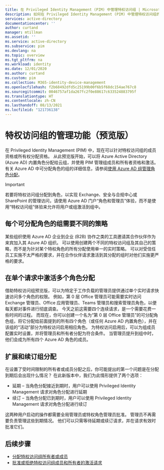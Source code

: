 ```yaml
---
title: 在 Privileged Identity Management (PIM) 中管理特权访问组 | Microsoft Docs
description: 如何在 Privileged Identity Management (PIM) 中管理特权访问组的成员和所有者
services: active-directory
documentationcenter: ''
author: curtand
manager: mtillman
ms.assetid: ''
ms.service: active-directory
ms.subservice: pim
ms.devlang: na
ms.topic: overview
ms.tgt_pltfrm: na
ms.workload: identity
ms.date: 12/01/2020
ms.author: curtand
ms.custom: pim
ms.collection: M365-identity-device-management
ms.openlocfilehash: f2b68492dfd5c25199b00f6b5f68dc154ae767c8
ms.sourcegitcommit: 0046757af1da267fc2f0e88617c633524883795f
ms.translationtype: HT
ms.contentlocale: zh-CN
ms.lasthandoff: 08/13/2021
ms.locfileid: "121736138"
---
```

# <a name="management-capabilities-for-privileged-access-groups-preview"></a>特权访问组的管理功能（预览版）

在 Privileged Identity Management (PIM) 中，现在可以针对特权访问组的成员资格或所有权分配资格。 从此预览版开始，可以将 Azure Active Directory (Azure AD) 内置角色分配给云组，并使用 PIM 管理组成员和所有者资格和激活。 有关 Azure AD 中可分配角色的组的详细信息，请参阅[使用 Azure AD 组管理角色分配](../roles/groups-concept.md)。

>[!Important]
> 若要将特权访问组分配到角色，以实现 Exchange、安全与合规中心或 SharePoint 的管理访问，请使用 Azure AD 门户“角色和管理员”体验，而不是使用“特权访问组”体验来允许将用户或组激活到组中。

## <a name="require-different-policies-for-each-role-assignable-group"></a>每个可分配角色的组需要不同的策略

某些组织使用 Azure AD 企业到企业 (B2B) 协作之类的工具邀请其合作伙伴作为来宾加入其 Azure AD 组织。 可以使用创建两个不同的特权访问组及其自己的策略，而不是为针对某个特权角色的所有分配使用单一的实时策略。 可以对受信任员工实施不太严格的要求，并在合作伙伴请求激活到其分配的组时对他们实施更严格的要求。

## <a name="activate-multiple-role-assignments-in-a-single-request"></a>在单个请求中激活多个角色分配

借助特权访问组预览版，可以为特定于工作负载的管理员提供通过单个实时请求快速访问多个角色的权限。 例如，第 0 层 Office 管理员可能需要实时访问 Exchange 管理员、Office 应用管理员、Teams 管理员和搜索管理员角色，以便每天都对事件进行彻底调查。 今天之前这需要四个连续请求，是一个需要花费一些时间的过程。 而现在，你可以创建一个名为“第 0 层 Office 管理员”的可分配角色组，将它分配给前面提到的所有四个角色（或任何 Azure AD 内置角色），并在该组的“活动”部分为特权访问启用相应角色。 为特权访问启用后，可以为组成员配置实时设置，并将管理员和所有者分配为符合条件。 当管理员提升到组中时，他们会成为所有四个 Azure AD 角色的成员。

## <a name="extend-and-renew-group-assignments"></a>扩展和续订组分配

在设置了受时间限制的所有者或成员分配之后，你可能提出的第一个问题是在分配到期后会出现什么情况？ 在此新版本中，我们为此情形提供了两个选项：

- 延期 – 当角色分配接近到期时，用户可以使用 Privileged Identity Management 请求对角色分配进行延期
- 续订 – 当角色分配已到期时，用户可以使用 Privileged Identity Management 请求对角色分配进行续订

这两种用户启动的操作都需要全局管理员或特权角色管理员批准。 管理员不再需要负责管理这些到期情况。 他们可以只需等待延期或续订请求，并在请求有效时批准它们。

## <a name="next-steps"></a>后续步骤

- [分配特权访问组所有者或成员](groups-assign-member-owner.md)
- [批准或拒绝特权访问组成员和所有者的激活请求](groups-approval-workflow.md)
